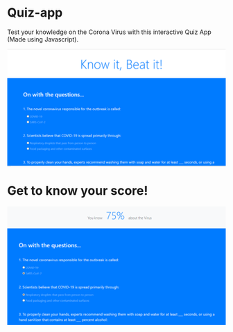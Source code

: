 # Quiz-app
Test your knowledge on the Corona Virus with this interactive Quiz App (Made using Javascript).
<p align="center">
  <img align="center" alt="Meme Studio" src="https://github.com/sneha-nitdgp/Quiz-app/blob/master/Capture/Capture.PNG" />
</p>

# Get to know your score!

<p align="center">
  <img align="center" alt="Meme Studio" src="https://github.com/sneha-nitdgp/Quiz-app/blob/master/Capture/Capture2.PNG" />
</p>

